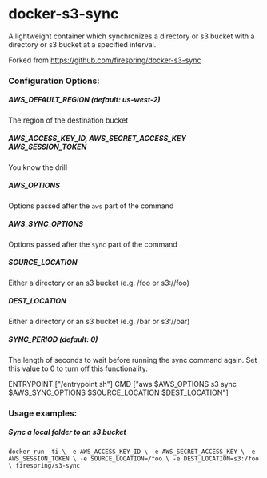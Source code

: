 # docker-s3-sync
A lightweight container which synchronizes a directory or s3 bucket with a directory or s3 bucket at a specified interval.

Forked from https://github.com/firespring/docker-s3-sync

### Configuration Options:
##### AWS_DEFAULT_REGION (default: us-west-2)
The region of the destination bucket

##### AWS_ACCESS_KEY_ID, AWS_SECRET_ACCESS_KEY AWS_SESSION_TOKEN
You know the drill

##### AWS_OPTIONS
Options passed after the `aws` part of the command

##### AWS_SYNC_OPTIONS
Options passed after the `sync` part of the command

##### SOURCE_LOCATION
Either a directory or an s3 bucket (e.g. /foo or s3://foo)

##### DEST_LOCATION
Either a directory or an s3 bucket (e.g. /bar or s3://bar)

##### SYNC_PERIOD (default: 0)
The length of seconds to wait before running the sync command again. Set this value to 0 to turn off this functionality.

ENTRYPOINT ["/entrypoint.sh"]
CMD ["aws $AWS_OPTIONS s3 sync $AWS_SYNC_OPTIONS $SOURCE_LOCATION $DEST_LOCATION"]


### Usage examples:
##### Sync a local folder to an s3 bucket
`docker run -ti \
  -e AWS_ACCESS_KEY_ID \
  -e AWS_SECRET_ACCESS_KEY \
  -e AWS_SESSION_TOKEN \
  -e SOURCE_LOCATION=/foo \
  -e DEST_LOCATION=s3:/foo \
  firespring/s3-sync`


